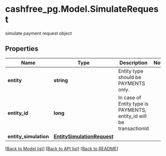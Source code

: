# cashfree_pg.Model.SimulateRequest
simulate payment request object

## Properties

Name | Type | Description | Notes
------------ | ------------- | ------------- | -------------
**entity** | **string** | Entity type should be PAYMENTS only. | 
**entity_id** | **long** | In case of Entity type is PAYMENTS, entity_id will be transactionId | 
**entity_simulation** | [**EntitySimulationRequest**](EntitySimulationRequest.md) |  | 

[[Back to Model list]](../README.md#documentation-for-models) [[Back to API list]](../README.md#documentation-for-api-endpoints) [[Back to README]](../README.md)

